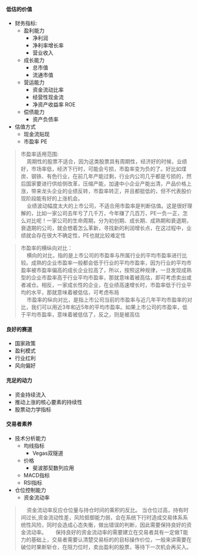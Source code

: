 #### 低估的价值 
- 财务指标: 
	-  盈利能力
	      - 净利润
	      - 净利率增长率
	      - 营业收入
	-  成长能力
		- 总市值
		- 流通市值
	-  营运能力
		- 资金流动比率  
		- 经营性现金流 	
		- 净资产收益率 ROE
	-  偿债能力
		- 资产负债率  	 
-  估值方式
	- 现金流贴现
	- 市盈率 PE  
	
>市盈率适用范围:  
>&nbsp;&nbsp;&nbsp;&nbsp;周期性的股票不适合，因为这类股票具有周期性，经济好的时候，业绩好，市场率低，经济下行时，可能会亏损，市盈率变为负的了。好比如煤炭、钢铁、有色行业，在前几年产能过剩，行业内公司几乎都是亏损的，然后国家要进行供给侧改革，压缩产能，加速中小企业产能出清，产品价格上涨，带来龙头企业的业绩反转，市盈率转正，并且都挺低的，但不代表股价现阶段能有好的上涨机会。  
>&nbsp;&nbsp;&nbsp;&nbsp;业绩波动幅度太大的上市公司，不适合用市盈率是判断估值。这是很好理解的，比如一家公司去年亏了几千万，今年赚了几百万，PE一负一正，怎么对比呢！一家公司的生命周期，分为初创期、成长期、成熟期和衰退期，衰退期的公司，就会想着怎么革新，寻找新的利润增长点，在这过程中，业绩就会存在很大不确定性，PE也就比较难定性  

>市盈率的横纵向对比：  
> &nbsp;&nbsp;&nbsp;&nbsp;横向的对比，指的是上市公司的市盈率与所属行业的平均市盈率进行比较。成熟的企业市盈率一般都会低于行业的平均市盈率，因为行业的平均市盈率被市盈率偏高的成长企业拉高了，所以，按照这种规律，一旦发现成熟型的企业市盈率高于行业平均市盈率，那就意味着被高估，即可考虑卖出或者减仓。相反，一家成长性的企业，在业绩高速增长时，市盈率低于行业平均的水平，那就意味着被低估，可考虑布局  
>&nbsp;&nbsp;&nbsp;&nbsp;市盈率的纵向对比，是指上市公司当前的市盈率与近几年平均市盈率的对比，我们可以用近3年和近5年的平均市盈率。如果上市公司的市盈率，低于平均市盈率，意味着被低估了，反之，则是被高估
 
#### 良好的赛道  
-  国家政策  
-  盈利模式
-  行业红利
-  风向偏好


#### 充足的动力  
- 资金持续流入
- 推动上涨的核心要素的持续性
- 股票动力学指标

####  交易者素养  
-  技术分析能力
	-  均线指标
		- Vegas双隧道
	-   价格
		- 斐波那契数列应用
	-    MACD指标
	-    RSI指标      
-  仓位控制能力
	- 资金流动率
>&nbsp;&nbsp;&nbsp;&nbsp;资金流动率反应仓位量与持仓时间的乘积的反比。 当仓位过高，持有时间过长,资金流动性差，风险抵御能力弱，会在系统下行时造成交易体系系统性风险，同时会造成心态失衡，做出错误的判断，因此需要保持良好的资金流动率。
> &nbsp;&nbsp;&nbsp;&nbsp; 保持良好的资金流动率的需要建立在交易者具有一定做T能力的基础上，交易者需要认清楚交易标的的目标操作价位，一般来讲需要在破位时果断斩仓，在阻力位时，卖出盈利的股票，等待下一次机会再买入。
